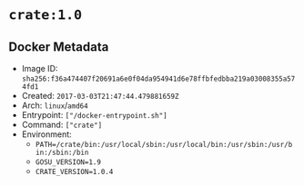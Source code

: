 # `crate:1.0`

## Docker Metadata

- Image ID: `sha256:f36a474407f20691a6e0f04da954941d6e78ffbfedbba219a03008355a574fd1`
- Created: `2017-03-03T21:47:44.479881659Z`
- Arch: `linux`/`amd64`
- Entrypoint: `["/docker-entrypoint.sh"]`
- Command: `["crate"]`
- Environment:
  - `PATH=/crate/bin:/usr/local/sbin:/usr/local/bin:/usr/sbin:/usr/bin:/sbin:/bin`
  - `GOSU_VERSION=1.9`
  - `CRATE_VERSION=1.0.4`
